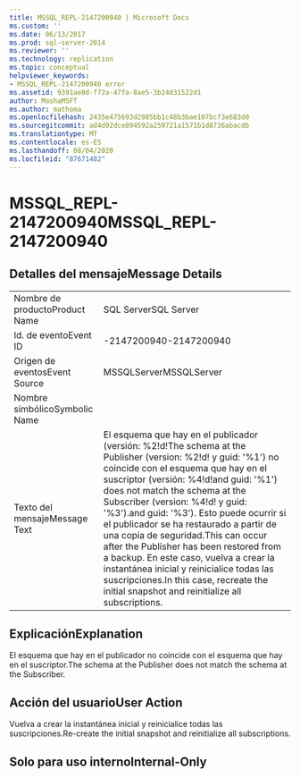 ```yaml
---
title: MSSQL_REPL-2147200940 | Microsoft Docs
ms.custom: ''
ms.date: 06/13/2017
ms.prod: sql-server-2014
ms.reviewer: ''
ms.technology: replication
ms.topic: conceptual
helpviewer_keywords:
- MSSQL_REPL-2147200940 error
ms.assetid: 9391ae8d-f72a-47fa-8ae5-3b24d31522d1
author: MashaMSFT
ms.author: mathoma
ms.openlocfilehash: 2435e475693d2985bb1c48b3bae107bcf3e683d0
ms.sourcegitcommit: ad4d92dce894592a259721a1571b1d8736abacdb
ms.translationtype: MT
ms.contentlocale: es-ES
ms.lasthandoff: 08/04/2020
ms.locfileid: "87671482"
---
```

# <a name="mssql_repl-2147200940"></a><span data-ttu-id="a5564-102">MSSQL_REPL-2147200940</span><span class="sxs-lookup"><span data-stu-id="a5564-102">MSSQL_REPL-2147200940</span></span>
    
## <a name="message-details"></a><span data-ttu-id="a5564-103">Detalles del mensaje</span><span class="sxs-lookup"><span data-stu-id="a5564-103">Message Details</span></span>  
  
|||  
|-|-|  
|<span data-ttu-id="a5564-104">Nombre de producto</span><span class="sxs-lookup"><span data-stu-id="a5564-104">Product Name</span></span>|<span data-ttu-id="a5564-105">SQL Server</span><span class="sxs-lookup"><span data-stu-id="a5564-105">SQL Server</span></span>|  
|<span data-ttu-id="a5564-106">Id. de evento</span><span class="sxs-lookup"><span data-stu-id="a5564-106">Event ID</span></span>|<span data-ttu-id="a5564-107">-2147200940</span><span class="sxs-lookup"><span data-stu-id="a5564-107">-2147200940</span></span>|  
|<span data-ttu-id="a5564-108">Origen de eventos</span><span class="sxs-lookup"><span data-stu-id="a5564-108">Event Source</span></span>|<span data-ttu-id="a5564-109">MSSQLServer</span><span class="sxs-lookup"><span data-stu-id="a5564-109">MSSQLServer</span></span>|  
|<span data-ttu-id="a5564-110">Nombre simbólico</span><span class="sxs-lookup"><span data-stu-id="a5564-110">Symbolic Name</span></span>||  
|<span data-ttu-id="a5564-111">Texto del mensaje</span><span class="sxs-lookup"><span data-stu-id="a5564-111">Message Text</span></span>|<span data-ttu-id="a5564-112">El esquema que hay en el publicador (versión: %2!d!</span><span class="sxs-lookup"><span data-stu-id="a5564-112">The schema at the Publisher (version: %2!d!</span></span> <span data-ttu-id="a5564-113">y guid: '%1') no coincide con el esquema que hay en el suscriptor (versión: %4!d!</span><span class="sxs-lookup"><span data-stu-id="a5564-113">and guid: '%1') does not match the schema at the Subscriber (version: %4!d!</span></span> <span data-ttu-id="a5564-114">y guid: '%3').</span><span class="sxs-lookup"><span data-stu-id="a5564-114">and guid: '%3').</span></span> <span data-ttu-id="a5564-115">Esto puede ocurrir si el publicador se ha restaurado a partir de una copia de seguridad.</span><span class="sxs-lookup"><span data-stu-id="a5564-115">This can occur after the Publisher has been restored from a backup.</span></span> <span data-ttu-id="a5564-116">En este caso, vuelva a crear la instantánea inicial y reinicialice todas las suscripciones.</span><span class="sxs-lookup"><span data-stu-id="a5564-116">In this case, recreate the initial snapshot and reinitialize all subscriptions.</span></span>|  
  
## <a name="explanation"></a><span data-ttu-id="a5564-117">Explicación</span><span class="sxs-lookup"><span data-stu-id="a5564-117">Explanation</span></span>  
 <span data-ttu-id="a5564-118">El esquema que hay en el publicador no coincide con el esquema que hay en el suscriptor.</span><span class="sxs-lookup"><span data-stu-id="a5564-118">The schema at the Publisher does not match the schema at the Subscriber.</span></span>  
  
## <a name="user-action"></a><span data-ttu-id="a5564-119">Acción del usuario</span><span class="sxs-lookup"><span data-stu-id="a5564-119">User Action</span></span>  
 <span data-ttu-id="a5564-120">Vuelva a crear la instantánea inicial y reinicialice todas las suscripciones.</span><span class="sxs-lookup"><span data-stu-id="a5564-120">Re-create the initial snapshot and reinitialize all subscriptions.</span></span>  
  
## <a name="internal-only"></a><span data-ttu-id="a5564-121">Solo para uso interno</span><span class="sxs-lookup"><span data-stu-id="a5564-121">Internal-Only</span></span>  
  
